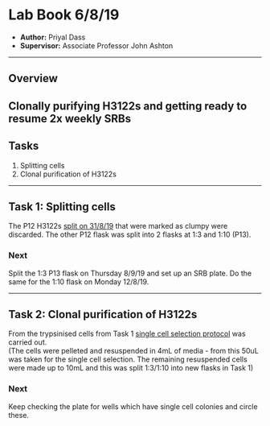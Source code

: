 # Lab Book 6/8/19
- **Author:** Priyal Dass
- **Supervisor:** Associate Professor John Ashton
------------------------------------------------------------------
## Overview

Clonally purifying H3122s and getting ready to resume 2x weekly SRBs
------------------------------------------------------------------
## Tasks

1. Splitting cells
2. Clonal purification of H3122s

------------------------------------------------------------------
## Task 1: Splitting cells

The P12 H3122s [split on 31/8/19](../Daily_lab_book/LB_19-08-31.md) that were marked as clumpy were discarded. The other P12 flask was split into 2 flasks at 1:3 and 1:10 (P13).

### Next
Split the 1:3 P13 flask on Thursday 8/9/19 and set up an SRB plate. Do the same for the 1:10 flask on Monday 12/8/19.

------------------------------------------------------------------
## Task 2: Clonal purification of H3122s

From the trypsinised cells from Task 1 [single cell selection protocol](../Protocols/Single_cell_selection.md) was carried out.\
(The cells were pelleted and resuspended in 4mL of media - from this 50uL was taken for the single cell selection. The remaining resuspended cells were made up to 10mL and this was split 1:3/1:10 into new flasks in Task 1)

### Next
Keep checking the plate for wells which have single cell colonies and circle these.
